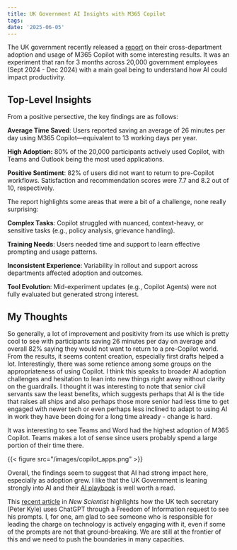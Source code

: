 ```yaml
---
title: UK Government AI Insights with M365 Copilot
tags: 
date: '2025-06-05'
---
```


The UK government recently released a [report](https://www.gov.uk/government/publications/microsoft-365-copilot-experiment-cross-government-findings-report) on their cross-department adoption and usage of M365 Copilot with some interesting results. It was an experiment that ran for 3 months across 20,000 government employees (Sept 2024 - Dec 2024) with a main goal being to understand how AI could impact productivity.

## Top-Level Insights

From a positive persective, the key findings are as follows:

**Average Time Saved**: Users reported saving an average of 26 minutes per day using M365 Copilot—equivalent to 13 working days per year.

**High Adoption:** 80% of the 20,000 participants actively used Copilot, with Teams and Outlook being the most used applications.

**Positive Sentiment**: 82% of users did not want to return to pre-Copilot workflows. Satisfaction and recommendation scores were 7.7 and 8.2 out of 10, respectively.

The report highlights some areas that were a bit of a challenge, none really surprising:

**Complex Tasks**: Copilot struggled with nuanced, context-heavy, or sensitive tasks (e.g., policy analysis, grievance handling).

**Training Needs**: Users needed time and support to learn effective prompting and usage patterns.

**Inconsistent Experience**: Variability in rollout and support across departments affected adoption and outcomes.

**Tool Evolution**: Mid-experiment updates (e.g., Copilot Agents) were not fully evaluated but generated strong interest.

## My Thoughts

So generally, a lot of improvement and positivity from its use which is pretty cool to see with participants saving 26 minutes per day on average and overall 82% saying they would not want to return to a pre-Copilot world. From the results, it seems content creation, especially first drafts helped a lot. Interestingly, there was some retience among some groups on the appropriateness of using Copilot. I think this speaks to broader AI adoption challenges and hesitation to lean into new things right away without clarity on the guardrails. I thought it was interesting to note that senior civil servants saw the least benefits, which suggests perhaps that AI is the tide that raises all ships and also perhaps those more senior had less time to get engaged with newer tech or even perhaps less inclined to adapt to using AI in work they have been doing for a long time already - change is hard.

It was interesting to see Teams and Word had the highest adoption of M365 Copilot. Teams makes a lot of sense since users probably spend a large portion of their time there.

{{< figure src="/images/copilot_apps.png" >}}

Overall, the findings seem to suggest that AI had strong impact here, especially as adoption grew. I like that the UK Government is leaning strongly into AI and their [AI playbook](https://www.gov.uk/government/publications/ai-playbook-for-the-uk-government) is well worth a read.

This [recent article](https://www.newscientist.com/article/2472068-revealed-how-the-uk-tech-secretary-uses-chatgpt-for-policy-advice/) in *New Scientist* highlights how the UK tech secretary (Peter Kyle) uses ChatGPT through a Freedom of Information request to see his prompts. I, for one, am glad to see someone who is responsible for leading the charge on technology is actively engaging with it, even if some of the prompts are not that ground-breaking. We are still at the frontier of this and we need to push the boundaries in many capacities.